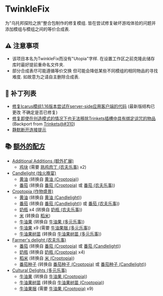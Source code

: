 # TwinkleFix

为"乌托邦探险之旅"整合包制作的修复模组. 皆在尝试修复破坏游戏体验的问题并添加模组与模组之间的等价合成表.
## ⚠️ 注意事项

 - 该项目本名为TwinkleFix而没有"Utopia"字样. 在设置工作区之前克隆此储存库时最好提前重命名文件夹.
 - 部分合成表尽可能遵循等价交换 但可能会降低某些不同模组的相同物品的寻找难度. 如故意为之请自主删除合成表.

## 🔧 补丁列表

 - [修复Icarus模组1.16版本尝试在server-side应用客户端的代码](https://github.com/CatMoe/TwinkleUtopiaFix/blob/main/src/main/java/net/miaomoe/twinklefix/mixin/IcarusServerFixMixin.java) (最新版结构已更改 不确定是否已修复)
 - [修复即使在创造模式的情况下也无法移除Trinkets插槽中具有绑定诅咒的物品](https://github.com/CatMoe/TwinkleUtopiaFix/blob/main/src/main/java/net/miaomoe/twinklefix/trinkets/OverwrittenDefaultTrinkets.java) (Backport from [Trinkets@#310](https://github.com/emilyploszaj/trinkets/pull/310))
 - [静默断开连接提示](https://github.com/CatMoe/TwinkleUtopiaFix/blob/main/src/main/java/net/miaomoe/twinklefix/mixin/ClientConnectionMixin.java)

## 📚 [额外的配方](https://github.com/CatMoe/TwinkleUtopiaFix/tree/main/src/main/resources/data)

 - [Additional Additions (额外扩展)](https://github.com/Additional-Mods/additionaladditions)
    - [鸡块](https://www.mcmod.cn/item/587237.html) (需要 [熟鸡肉丁 (农夫乐事)](https://www.mcmod.cn/item/382091.html) x2)
 - [Candlelight (烛火晚宴)](https://github.com/satisfyu/Candlelight)
    - [黄油](https://www.mcmod.cn/item/695992.html)  (转换自 [黄油 (Croptopia)](https://www.mcmod.cn/item/470538.html))
    - [番茄](https://www.mcmod.cn/item/793069.html) (转换自 [番茄 (Croptopia)](https://www.mcmod.cn/item/470417.html) 或 [番茄 (农夫乐事)](https://www.mcmod.cn/item/382033.html))
 - [Croptopia (作物盛景)](https://github.com/ExcessiveAmountsOfZombies/Croptopia)
    - [黄油](https://www.mcmod.cn/item/470538.html)  (转换自 [黄油 (Candlelight)](https://www.mcmod.cn/item/695992.html))
    - [番茄](https://www.mcmod.cn/item/470417.html) (转换自 [番茄 (Candlelight)](https://www.mcmod.cn/item/793069.html)) 或 [番茄 (农夫乐事)](https://www.mcmod.cn/item/382033.html))
    - [奶瓶](https://www.mcmod.cn/item/470692.html) x4 (转换自 [奶瓶 (农夫乐事)](https://www.mcmod.cn/item/382040.html))
    - [米](https://www.mcmod.cn/item/470408.html) (转换自 [稻米](https://www.mcmod.cn/item/382036.html))
    - [牛油果](https://www.mcmod.cn/item/470437.html) (转换自 [牛油果 (多元乐事)](https://www.mcmod.cn/item/552755.html))
    - [牛油果](https://www.mcmod.cn/item/470437.html) x9 (需要 [牛油果捆 (多元乐事)](https://www.mcmod.cn/item/552754.html))
    - [牛油果树苗](https://www.mcmod.cn/item/470526.html) (转换自 [牛油果树苗 (多元乐事)](https://www.mcmod.cn/item/618128.html))
 - [Farmer's delight (农夫乐事)](https://github.com/newhoryzon/farmers-delight-fabric)
    - [番茄](https://www.mcmod.cn/item/382033.html) (转换自 [番茄 (Croptopia)](https://www.mcmod.cn/item/470417.html) 或 [番茄 (Candlelight)](https://www.mcmod.cn/item/793069.html))
    - [奶瓶](https://www.mcmod.cn/item/382040.html) (转换自 [奶瓶 (Croptopia)](https://www.mcmod.cn/item/470692.html) x4)
    - [稻米](https://www.mcmod.cn/item/382036.html) (转换自 [米 (Croptopia)](https://www.mcmod.cn/item/470408.html))
    - [番茄种子](https://www.mcmod.cn/item/382038.html) (转换自 [番茄种子 (Croptopia)](https://www.mcmod.cn/item/470497.html) 或 [番茄种子 (Candlelight)](https://www.mcmod.cn/item/793068.html))
 - [Cultural Delights (多元乐事)](https://github.com/Nyancatpig/Cultural-Delights)
    - [牛油果](https://www.mcmod.cn/item/552755.html) (转换自 [牛油果 (Croptopia)](https://www.mcmod.cn/item/470437.html))
    - [牛油果树苗](https://www.mcmod.cn/item/618128.html) (转换自 [牛油果树苗 (Croptopia)](https://www.mcmod.cn/item/470526.html))
    - [牛油果捆](https://www.mcmod.cn/item/552754.html) (需要 [牛油果 (Croptopia)](https://www.mcmod.cn/item/470437.html) x9)